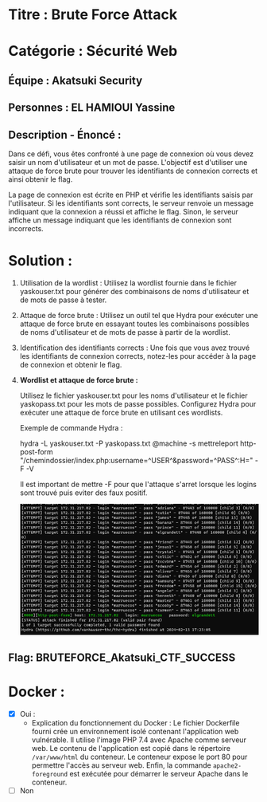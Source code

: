 # **Titre : Brute Force Attack**

# **Catégorie : Sécurité Web**

## **Équipe : Akatsuki Security**

## **Personnes : EL HAMIOUI Yassine**

## **Description - Énoncé :**

Dans ce défi, vous êtes confronté à une page de connexion où vous devez saisir un nom d'utilisateur et un mot de passe. L'objectif est d'utiliser une attaque de force brute pour trouver les identifiants de connexion corrects et ainsi obtenir le flag.

La page de connexion est écrite en PHP et vérifie les identifiants saisis par l'utilisateur. Si les identifiants sont corrects, le serveur renvoie un message indiquant que la connexion a réussi et affiche le flag. Sinon, le serveur affiche un message indiquant que les identifiants de connexion sont incorrects.

# **Solution :**

1. Utilisation de la wordlist : Utilisez la wordlist fournie dans le fichier yaskouser.txt pour générer des combinaisons de noms d'utilisateur et de mots de passe à tester.
2. Attaque de force brute : Utilisez un outil tel que Hydra pour exécuter une attaque de force brute en essayant toutes les combinaisons possibles de noms d'utilisateur et de mots de passe à partir de la wordlist.
3. Identification des identifiants corrects : Une fois que vous avez trouvé les identifiants de connexion corrects, notez-les pour accéder à la page de connexion et obtenir le flag.
4. **Wordlist et attaque de force brute :**

   Utilisez le fichier yaskouser.txt pour les noms d'utilisateur et le fichier yaskopass.txt pour les mots de passe possibles. Configurez Hydra pour exécuter une attaque de force brute en utilisant ces wordlists.

   Exemple de commande Hydra :  
     
   hydra -L yaskouser.txt -P yaskopass.txt @machine -s mettreleport http-post-form "/chemindossier/index.php:username=^USER^&password=^PASS^:H=" -F -V  
     
   Il est important de mettre -F pour que l'attaque s'arret lorsque les logins sont trouvé puis eviter des faux positif.

   ![image.png](.attachments.6710/image.png)

## **Flag:** BRUTEFORCE_Akatsuki_CTF_SUCCESS

# **Docker :**

- [x] Oui :
  - Explication du fonctionnement du Docker : Le fichier Dockerfile fourni crée un environnement isolé contenant l'application web vulnérable. Il utilise l'image PHP 7.4 avec Apache comme serveur web. Le contenu de l'application est copié dans le répertoire `/var/www/html` du conteneur. Le conteneur expose le port 80 pour permettre l'accès au serveur web. Enfin, la commande `apache2-foreground` est exécutée pour démarrer le serveur Apache dans le conteneur.
- [ ] Non